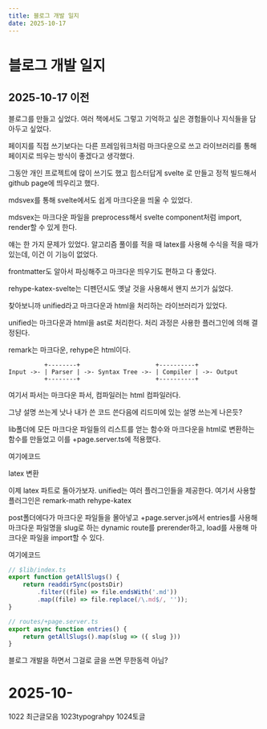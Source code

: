 ```yaml
---
title: 블로그 개발 일지
date: 2025-10-17
---
```


# 블로그 개발 일지

## 2025-10-17 이전

블로그를 만들고 싶었다. 여러 책에서도 그렇고 기억하고 싶은 경험들이나 지식들을 담아두고 싶었다.

페이지를 직접 쓰기보다는 다른 프레임워크처럼 마크다운으로 쓰고 라이브러리를 통해 페이지로 띄우는 방식이 좋겠다고 생각했다.

그동안 개인 프로젝트에 많이 쓰기도 했고 힙스터답게 svelte 로 만들고 정적 빌드해서 github page에 띄우리고 했다.

mdsvex를 통해 svelte에서도 쉽게 마크다운을 띄울 수 있었다.

mdsvex는 마크다운 파일을 preprocess해서 svelte component처럼 import, render할 수 있게 한다.

얘는 한 가지 문제가 있었다. 알고리즘 풀이를 적을 때 latex를 사용해 수식을 적을 때가 있는데, 이건 이 기능이 없었다.

frontmatter도 알아서 파싱해주고 마크다운 띄우기도 편하고 다 좋았다.

rehype-katex-svelte는 디펜던시도 옛날 것을 사용해서 왠지 쓰기가 싫었다.

찾아보니까 unified라고 마크다운과 html을 처리하는 라이브러리가 있었다.

unified는 마크다운과 html을 ast로 처리한다. 처리 과정은 사용한 플러그인에 의해 결정된다.

remark는 마크다운, rehype은 html이다.

```
          +--------+                     +----------+
Input ->- | Parser | ->- Syntax Tree ->- | Compiler | ->- Output
          +--------+                     +----------+
```

여기서 파서는 마크다운 파서, 컴파일러는 html 컴파일러다.

그냥 설명 쓰는게 낫나
내가 쓴 코드 쓴다음에 리드미에 있는 설명 쓰는게 나은듯?

lib폴더에 모든 마크다운 파일들의 리스트를 얻는 함수와 마크다운을 html로 변환하는 함수를 만들었고 이를 +page.server.ts에 적용했다.

여기에코드

latex 변환

이제 latex 파트로 돌아가보자. unified는 여러 플러그인들을 제공한다. 여기서 사용할 플러그인은 remark-math rehype-katex 

post폴더에다가 마크다운 파일들을 몰아넣고 +page.server.js에서 entries를 사용해 마크다운 파일명을 slug로 하는 dynamic route를 prerender하고, load를 사용해 마크다운 파일을 import할 수 있다.

여기에코드
```ts
// $lib/index.ts
export function getAllSlugs() {
    return readdirSync(postsDir)
        .filter((file) => file.endsWith('.md'))
        .map((file) => file.replace(/\.md$/, ''));
}

// routes/+page.server.ts
export async function entries() {
    return getAllSlugs().map(slug => ({ slug }))
}
```

블로그 개발을 하면서 그걸로 글을 쓰면 무한동력 아님?

# 2025-10-

1022 최근글모음
1023typograhpy
1024토글